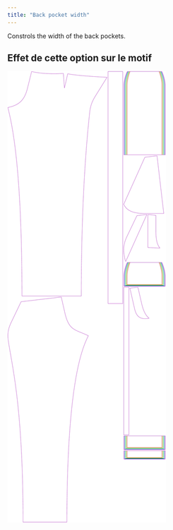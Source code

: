 ```yaml
---
title: "Back pocket width"
---
```


Constrols the width of the back pockets.

## Effet de cette option sur le motif

![Cette image montre l'effet de cette option en superposant plusieurs variantes qui ont une valeur différente pour cette option](charlie_backpocketwidth_sample.svg "Effet de cette option sur le modèle")
